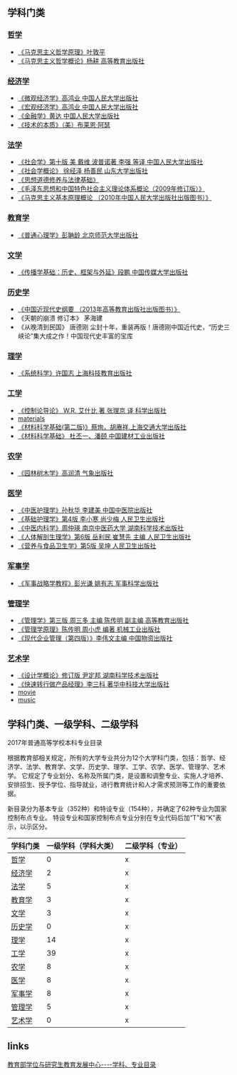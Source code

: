 
## 学科门类

### [哲学](/99-book/subject/01-哲学/README.md)  
* [《马克思主义哲学原理》叶敦平](/99-book/subject/01-哲学/马克思主义哲学原理.md)
* [《马克思主义哲学概论》杨耕 高等教育出版社](/99-book/subject/01-哲学/马克思主义哲学概论.md)

### [经济学](/99-book/subject/02-经济学/README.md)
* [《微观经济学》高鸿业 中国人民大学出版社](/99-book/subject/02-经济学/微观经济学.md)
* [《宏观经济学》高鸿业 中国人民大学出版社](/99-book/subject/02-经济学/宏观经济学.md)
* [《金融学》黄达 中国人民大学出版社](/99-book/subject/02-经济学/金融学.md)
* [《技术的本质》（美）布莱恩·阿瑟](/99-book/subject/02-经济学/技术的本质.md)

### [法学](/99-book/subject/03-法学/README.md) 
* [《社会学》第十版 美 戴维 波普诺著 李强 等译 中国人民大学出版社](/99-book/subject/03-法学/社会学.md)
* [《社会学概论》 徐经泽 杨善民 山东大学出版社](/99-book/subject/03-法学/社会学概论.md)
* [《思想道德修养与法律基础》](/99-book/subject/03-法学/思想道德修养与法律基础.md)
* [《毛泽东思想和中国特色社会主义理论体系概论（2009年修订版）》](/99-book/subject/03-法学/毛泽东思想和中国特色社会主义理论体系概论.md)
* [《马克思主义基本原理概论 （2010年中国人民大学出版社出版图书）》](/99-book/subject/03-法学/马克思主义基本原理概论.md)
 
### [教育学](/99-book/subject/04-教育学/README.md)
* [《普通心理学》彭聃龄 北京师范大学出版社](/99-book/subject/04-教育学/普通心理学.md)

### [文学](/99-book/subject/05-文学/README.md) 
* [《传播学基础：历史、框架与外延》段鹏 中国传媒大学出版社](/99-book/subject/05-文学/传播学基础.md)

### [历史学](/99-book/subject/06-历史学/README.md)
*  [《中国近现代史纲要 （2013年高等教育出版社出版图书）》](/99-book/subject/06-历史学/中国近现代史纲要.md)
* 《天朝的崩溃 修订本》 茅海建                                           
* 《从晚清到民国》 唐德刚 尘封十年，重装再版！唐德刚中国近代史，“历史三峡论”集大成之作！中国现代史丰富的宝库   

### [理学](/99-book/subject/07-理学/README.md)  
* [《系统科学》许国志 上海科技教育出版社](/99-book/subject/07-理学/系统科学.md)

### [工学](/99-book/subject/08-工学/README.md)  
* [《控制论导论》 W.R. 艾什比 著 张理京 译 科学出版社](/99-book/subject/08-工学/控制论导论.md)
* [materials](/99-book/subject/08-工学/materials.md)
* [《材料科学基础(第二版)》蔡珣，胡赓祥.上海交通大学出版社](/99-book/subject/08-工学/材料科学基础.md)
* [《材料科学基础》 杜丕一、潘颐 中国建材工业出版社](/99-book/subject/08-工学/材料科学基础-杜丕一.md)


### [农学](/99-book/subject/09-农学/README.md)  
* [《园林树木学》高润清 气象出版社](/99-book/subject/09-农学/园林树木学.md)

### [医学](/99-book/subject/10-医学/README.md)  
* [《中医护理学》孙秋华 李建美 中国中医院出版社](/99-book/subject/10-医学/护理学/中医护理学.md)
* [《基础护理学》第4版 李小寒 尚少梅 人民卫生出版社](/99-book/subject/10-医学/护理学/基础护理学.md)
* [《中医内科学》周仲瑛 南京中医药大学 湖南科学技术出版社](/99-book/subject/10-医学/中医内科学.md)
* [《人体解剖生理学》第6版 岳利民 崔慧先 主编 人民卫生出版社](/99-book/subject/10-医学/人体解剖生理学.md)
* [《营养与食品卫生学》第5版 吴坤 人民卫生出版社](/99-book/subject/10-医学/营养与食品卫生学.md)

### [军事学](/99-book/subject/11-军事学/README.md)
* [《军事战略学教程》彭光谦 姚有志 军事科学出版社](/99-book/subject/11-军事学/军事战略学教程.md)

### [管理学](/99-book/subject/12-管理学/README.md)
* [《管理学》第三版 周三多 主编 陈传明 副主编 高等教育出版社](/99-book/subject/12-管理学/管理学.md)
* [《管理学原理》陈传明 周小虎 编著 机械工业出版社](/99-book/subject/12-管理学/管理学原理.md)
* [《现代企业管理（第四版）》李伟文主编 中国物资出版社](/99-book/subject/12-管理学/现代企业管理.md)

### [艺术学](/99-book/subject/13-艺术学/README.md)
* [《设计学概论》修订版 尹定邦 湖南科学技术出版社](/99-book/subject/13-艺术学/设计学概论.md)
* [《快速转行做产品经理》李三科 著华中科技大学出版社](/99-book/subject/13-艺术学/快速转行做产品经理.md)
* [movie](/99-book/subject/13-艺术学/movie.md)
* [music](/99-book/subject/13-艺术学/music.md)

## 学科门类、一级学科、二级学科
2017年普通高等学校本科专业目录

根据教育部相关规定，所有的大学专业共分为12个大学科门类，包括：哲学、经济学、法学、教育学、文学、历史学、理学、工学、农学、医学、管理学、艺术学。
它规定了专业划分、名称及所属门类，是设置和调整专业、实施人才培养、安排招生、授予学位、指导就业，进行教育统计和人才需求预测等工作的重要依据。

新目录分为基本专业（352种）和特设专业（154种），并确定了62种专业为国家控制布点专业。
特设专业和国家控制布点专业分别在专业代码后加“T”和“K”表示，以示区分。

| 学科门类                                       | 一级学科（学科大类） | 二级学科（专业） |
| :--------------------------------------------- | :------------------- | :--------------- |
| [哲学](/99-book/subject/01-哲学/README.md)     | 0                    | x                |
| [经济学](/99-book/subject/02-经济学/README.md) | 2                    | x                |
| [法学](/99-book/subject/03-法学/README.md)     | 5                    | x                |
| [教育学](/99-book/subject/04-教育学/README.md) | 3                    | x                |
| [文学](/99-book/subject/05-文学/README.md)     | 3                    | x                |
| [历史学](/99-book/subject/06-历史学/README.md) | 0                    | x                |
| [理学](/99-book/subject/07-理学/README.md)     | 14                   | x                |
| [工学](/99-book/subject/08-工学/README.md)     | 39                   | x                |
| [农学](/99-book/subject/09-农学/README.md)     | 8                    | x                |
| [医学](/99-book/subject/10-医学/README.md)     | 8                    | x                |
| [军事学](/99-book/subject/11-军事学/README.md) | 8                    | x                |
| [管理学](/99-book/subject/12-管理学/README.md) | 5                    | x                |
| [艺术学](/99-book/subject/13-艺术学/README.md) | 0                    | x                |

## links
[教育部学位与研究生教育发展中心----学科、专业目录](http://www.cdgdc.edu.cn/xwyyjsjyxx/sy/glmd/264462.shtml)